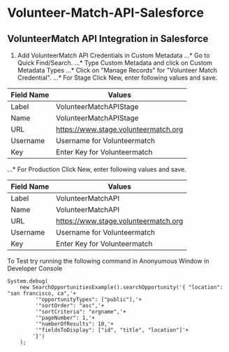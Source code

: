 # Volunteer-Match-API-Salesforce
## VolunteerMatch API Integration in Salesforce

1. Add VolunteerMatch API Credentials in Custom Metadata
...* Go to Quick Find/Search.
...* Type Custom Metadata and click on Custom Metadata Types
...* Click on "Manage Records" for "Volunteer Match Credential".
...* For Stage Click New, enter following values and save.

| Field Name | Values |
| --- | --- |
| Label | VolunteerMatchAPIStage |
| Name | VolunteerMatchAPIStage  |
| URL | https://www.stage.volunteermatch.org 
| Username | Username for Volunteermatch |
| Key | Enter Key for Volunteermatch |

...* For Production Click New, enter following values and save.

| Field Name | Values |
| --- | --- |
| Label | VolunteerMatchAPI 
| Name | VolunteerMatchAPI |
| URL | https://www.stage.volunteermatch.org |
| Username | Username for Volunteermatch |
| Key | Enter Key for Volunteermatch |

			
To Test try running the following command in Anonyumous Window in Developer Console
```
System.debug(
	new SearchOpportunitiesExample().searchOpportunity('{ "location": "san francisco, ca",'+
		 '"opportunityTypes": ["public"],'+
		 '"sortOrder": "asc",'+
		 '"sortCriteria": "orgname",'+
		 '"pageNumber": 1,'+
		 '"numberOfResults": 10,'+
		 '"fieldsToDisplay": ["id", "title", "location"]'+
		'}')
	);
```
